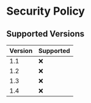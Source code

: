 # Security Policy

## Supported Versions

| Version | Supported          |
| ------- | ------------------ |
| 1.1     | :x:                |
| 1.2     | :x:                |
| 1.3     | :x:                |
| 1.4     | :x:                |
